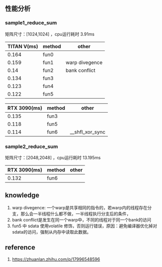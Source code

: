 

## 性能分析
### sample1_reduce_sum
矩阵尺寸：[1024,1024] ，cpu运行耗时 3.91ms

| TITAN V(ms) | method  |      other       |  
| ----------- |-------- |----------------- |
| 0.164       | fun0    |                  |
| 0.159       | fun1    | warp divegence   |
| 0.14        | fun2    | bank conflict    |
| 0.134       | fun3    |                  |
| 0.123       | fun4    |                  |
| 0.122       | fun5    |                  |

| RTX 3090(ms) | method  |      other       |  
| ------------ |-------- |----------------- |
| 0.135        | fun3    |                  |
| 0.118        | fun5    |                  |
| 0.114        | fun6    | __shfl_xor_sync  |


### sample2_reduce_sum
矩阵尺寸：[2048,2048] ，cpu运行耗时 13.195ms

| RTX 3090(ms) | method  |      other       |  
| ------------ |-------- |----------------- |
| 0.132        | fun6    |                  |

## knowledge
1. warp divegence: 一个warp是共享相同的指令的，若warp内的线程存在分支，那么会一半线程什么都不做，一半线程执行分支后的条件，
2. bank conflict是发生在同一个warp中，不同的线程对于同一个bank的访问
3. fun5 中 sdata 使用volatile 修饰，否则运行错误，原因：避免编译器优化掉对sdata的访问，强制从内存中读取此数据。

## reference
1. https://zhuanlan.zhihu.com/p/17996548596
